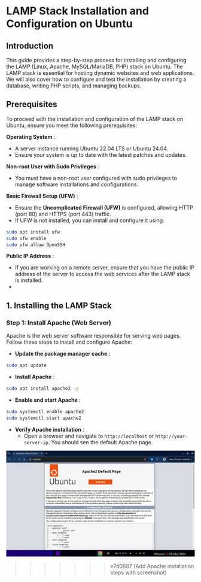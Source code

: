 # LAMP Stack Installation and Configuration on Ubuntu

## Introduction

This guide provides a step-by-step process for installing and configuring the LAMP (Linux, Apache, MySQL/MariaDB, PHP) stack on Ubuntu. The LAMP stack is essential for hosting dynamic websites and web applications. We will also cover how to configure and test the installation by creating a database, writing PHP scripts, and managing backups.

## **Prerequisites**

To proceed with the installation and configuration of the LAMP stack on Ubuntu, ensure you meet the following prerequisites:

**Operating System** :

* A server instance running Ubuntu 22.04 LTS or Ubuntu 24.04.
* Ensure your system is up to date with the latest patches and updates.

**Non-root User with Sudo Privileges** :

* You must have a non-root user configured with sudo privileges to manage software installations and configurations.

**Basic Firewall Setup (UFW)** :

* Ensure the **Uncomplicated Firewall (UFW)** is configured, allowing HTTP (port 80) and HTTPS (port 443) traffic.
* If UFW is not installed, you can install and configure it using:

```bash
sudo apt install ufw
sudo ufw enable
sudo ufw allow OpenSSH
```

**Public IP Address** :

* If you are working on a remote server, ensure that you have the public IP address of the server to access the web services after the LAMP stack is installed.
* 

## **1. Installing the LAMP Stack**

### **Step 1: Install Apache (Web Server)**

Apache is the web server software responsible for serving web pages. Follow these steps to install and configure Apache:

* **Update the package manager cache** :

```bash
sudo apt update
```

* **Install Apache** :

```bash
sudo apt install apache2 -y
```

* **Enable and start Apache** :

```bash
sudo systemctl enable apache2
sudo systemctl start apache2
```

* **Verify Apache installation** :
  * Open a browser and navigate to `http://localhost` or `http://your-server-ip`. You should see the default Apache page.

![Apache](./screenshots/apache2.png)

>>>>>>> e7d0687 (Add Apache installation steps with screenshot)
>>>>>>>
>>>>>>
>>>>>
>>>>
>>>
>>
